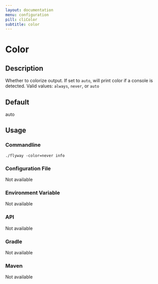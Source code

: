 ```yaml
---
layout: documentation
menu: configuration
pill: cliColor
subtitle: color
---
```


# Color

## Description
Whether to colorize output. If set to `auto`, will print color if a console is detected. Valid values: `always`, `never`, or `auto`

## Default
auto

## Usage

### Commandline
```
./flyway -color=never info
```

### Configuration File
Not available

### Environment Variable
Not available

### API
Not available

### Gradle
Not available

### Maven
Not available
